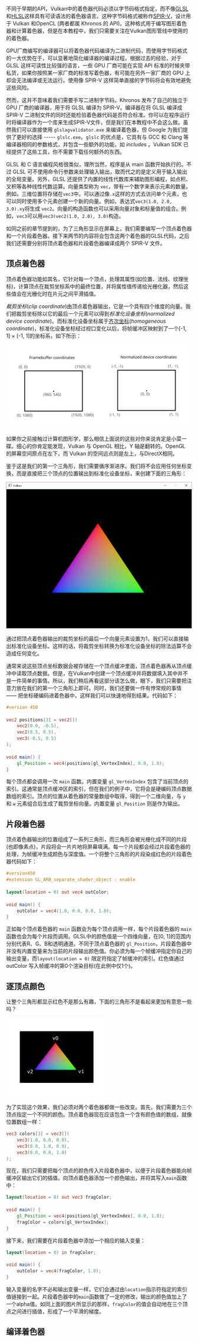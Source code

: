 不同于早期的API，Vulkan中的着色器代码必须以字节码格式指定，而不像[GLSL](https://en.wikipedia.org/wiki/OpenGL_Shading_Language)和[HLSL](https://en.wikipedia.org/wiki/High-Level_Shading_Language)这样具有可读语法的着色器语言。这种字节码格式被称作[SPIR-V](https://www.khronos.org/spir)，设计用于 Vulkan 和OpenCL (两者都属 Khronos 的 API)。这种格式用于编写图形着色器和计算着色器，但是在本教程中，我们只需要关注在Vulkan图形管线中使用的的着色器。

GPU厂商编写的编译器可以将着色器代码编译为二进制代码，而使用字节码格式的一大优势在于，可以显著地简化编译器的编译过程。根据过去的经验，对于 GLSL 这样可读性比较强的语言，一些 GPU 厂商可能在实现 API 标准的时候夹带私货，如果你按照某一家厂商的标准写着色器，有可能在另外一家厂商的 GPU 上却会无法编译或无法运行。使用像 SPIR-V 这样简单直接的字节码将会有效地避免这些风险。

然而，这并不意味着我们需要手写二进制字节码。Khronos 发布了自己的独立于 GPU 厂商的编译器，用于将 GLSL 编译为 SPIR-V。编译器在将 GLSL 编译成 SPIR-V 二进制文件的同时还能检验着色器代码是否符合标准。你可以在程序运行时将编译器作为一个库来生成SPIR-V文件，但是我们在本教程中不会这么做。虽然我们可以直接使用 `glslagvalidator.exe` 来编译着色器，但 Google 为我们提供了更好的选择 ----- `glslc.exe`。`glslc` 的优点是，它具有与 GCC 和 Clang 等编译器相同的参数格式，并包含一些额外的功能，如 *includes* 。Vulkan SDK 已经提供了这些工具，你不需要下载任何额外的东西。

GLSL 和 C 语言编程风格很类似，理所当然，程序是从 main 函数开始执行的。不过 GLSL 可不使用命令行参数来处理输入输出，取而代之的是定义用于输入输出的全局变量。另外，GLSL 还提供了内置的线性代数库来辅助图形编程，如点积、叉积等各种线性代数运算。向量类型称为 `vec`，带有一个数字来表示元素的数量。例如，三维位置将存储在`vec3`中。可以通过像`.x`这样的方式去访问单个元素，也可以同时使用多个元素创建一个新的向量。例如，表达式`vec3(1.0, 2.0, 3.0).xy`将生成 `vec2`。向量的构造函数也可以采用向量对象和标量值的组合。例如，`vec3`可以用`vec3(vec2(1.0, 2.0), 3.0)`构造。

如同之前的章节提到的，为了三角形显示在屏幕上，我们需要编写一个顶点着色器和一个片段着色器。接下来两节的内容将会包含这两个着色器的GLSL代码，之后我们还需要分别将顶点着色器和片段着色器编译成两个 SPIR-V 文件。

## 顶点着色器

顶点着色器功能如其名，它针对每一个顶点，处理其属性(如位置、法线、纹理坐标)，计算顶点在裁剪坐标系中的最终位置，并将属性值传递给光栅化器，然后这些值会在光栅化时在片元之间平滑插值。

*裁剪坐标*(*clip coordinate*)由顶点着色器输出，它是一个具有四个维度的向量。我们把裁剪坐标除以它的最后一个元素可以得到*标准化设备坐标*(*normalized device coordinate*)。而标准化设备坐标属于[齐次坐标](https://en.wikipedia.org/wiki/Homogeneous_coordinates)(*homogeneous coordinate*)，标准化设备坐标经过视口变化以后，将帧缓冲区映射到了一个[-1, 1] × [-1, 1]的坐标系，如下所示：

![](/images/normalized_device_coordinates.svg)

如果你之前接触过计算机图形学，那么相信上面说的这些对你来说肯定是小菜一碟。细心的你肯定能发现，Vulkan 与 OpenGL 相比，Y 轴是翻转的。OpenGL 的屏幕空间原点在左下，而 Vulkan 的空间远点则是左上，与DirectX相同。

鉴于这是我们的第一个三角形，我们需要循序渐进序。我们将不会应用任何坐标变换，而是直接把三个顶点的位置输出到标准化设备坐标，来创建下面的三角形：

![](/images/triangle.png)

通过把顶点着色器输出的裁剪坐标的最后一个向量元素设置为1，我们可以直接输出标准化设备坐标。这样的话，将裁剪坐标转换为标准化设备坐标的除法运算不会造成任何变化。

通常来说这些顶点坐标数据会被存储在一个顶点缓冲里面，顶点着色器再从顶点缓冲中读取顶点数据。但是，在Vulkan中创建一个顶点缓冲并将数据填入其中并不是一件简单的事情。所以，我们稍后再看这部分该怎么做，眼下，我们只需要把注意力放在我们的第一个三角形上即可。同时，我们还要做一件有悖常规的事情 —— 把坐标硬编码进着色器中，这样我们可以快速地得到结果。代码如下：

```glsl
#version 450

vec2 positions[3] = vec2[](
    vec2(0.0, -0.5),
    vec2(0.5, 0.5),
    vec3(-0.5, 0.5)
);

void main() {
    gl_Position = vec4(positions[gl_VertexIndex], 0.0, 1.0);
}
```

每个顶点都会调用一次 `main` 函数。内置变量 `gl_VertexIndex` 包含了当前顶点的索引。这通常是顶点缓冲区的索引，但在我们的例子中，它将会是硬编码顶点数据数组的索引。顶点的位置从着色器的常量数组中取得，得到一个二维向量，与 `y` 和 `w` 元素组合后生成了裁剪坐标向量。内置变量 `gl_Position` 则是作为输出。

## 片段着色器

顶点着色器输出的位置组成了一系列三角形，而三角形会被光栅化成不同的片段(也即像素点)，片段将会一片片地将屏幕填满。每一个片段都会经过片段着色器的处理，为帧缓冲生成颜色与深度值。一个将整个三角形的片段染成红色的片段着色器代码如下：

```glsl
#version450
#extension GL_ARB_separate_shader_object : enable

layout(location = 0) out vec4 outColor;

void main() {
    outColor = vec4(1.0, 0.0, 0.0, 1.0);
}
```

正如每个顶点着色器的 `main` 函数会为每个顶点调用一样，每个片段着色器的 `main` 函数也会为每个片段而调用。GLSL中的颜色值是一个四维向量，在[0, 1]的范围内分别代表R、G、B和透明通道。不同于顶点着色器的 `gl_Position`，片段着色器中并没有内置变量来为当前的片段输出颜色值。你必须为每一个帧缓冲指定你自己的输出变量，而`layout(location = 0)` 限定符指定了帧缓冲的索引。红色值通过 outColor 写入帧缓冲的第0个渲染目标(在此例中仅1个)。

## 逐顶点颜色

让整个三角形都显示红色不是那么有趣，下面的三角形不是看起来更加有意思一些吗？

![](/images/triangle_coordinates_colors.png)

为了实现这个效果，我们必须对两个着色器都做一些改变。首先，我们需要为三个顶点指定一个不同的颜色。顶点着色器现在应该包含一个含有颜色值的数组，就像位置数组一样：

```glsl
vec3 colors[3] = vec3[](
    vec3(1.0, 0.0, 0.0),
    vec3(0.0, 1.0, 0.0),
    vec3(0.0, 0.0, 1.0)
);
```

现在，我们只需要把每个顶点的颜色传入片段着色器中，以便于片段着色器能向帧缓冲区输出它们的插值。向顶点着色器添加一个颜色输出，并将其写入`main`函数中：

```glsl
layout(location = 0) out vec3 fragColor;

void main() {
    gl_Position = vec4(positions[gl_VertexIndex], 0.0, 1.0);
    fragColor = colors[gl_VertexIndex];
}
```

接下来，我们需要在片段着色器中添加一个相应的输入变量：

```glsl
layout(location = 0) in fragColor;

void main() {
    outColor = vec4(fragColor, 1.0);
}
```

输入变量的名字不必和输出变量一样，它们会通过由`location`指示符指定的索引值链接到一起。片段着色器中的`main`函数做了一定的修改，输出的颜色值加上了一个alpha值。如同上面的图片所显示的那样，`fragColor`的值会自动地在三个顶点之间进行插值，形成了一个平滑的梯度。

## 编译着色器